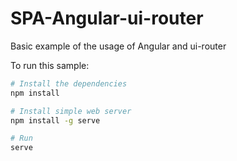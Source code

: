 # SPA-Angular-ui-router
Basic example of the usage of Angular and ui-router

To run this sample:

```bash
# Install the dependencies
npm install

# Install simple web server
npm install -g serve

# Run
serve
```